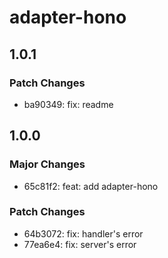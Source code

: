 # adapter-hono

## 1.0.1

### Patch Changes

- ba90349: fix: readme

## 1.0.0

### Major Changes

- 65c81f2: feat: add adapter-hono

### Patch Changes

- 64b3072: fix: handler's error
- 77ea6e4: fix: server's error
